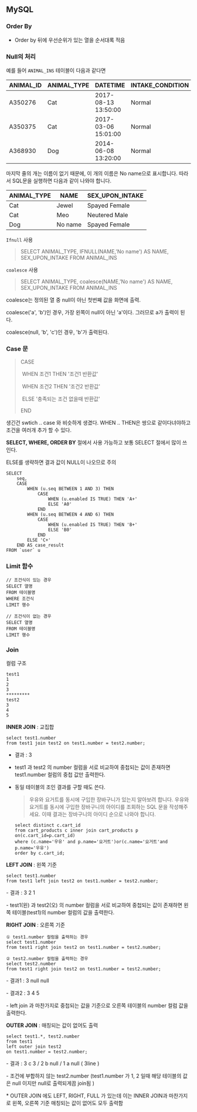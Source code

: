 ## MySQL



### Order By

- Order by 뒤에 우선순위가 있는 열을 순서대록 적음





### Null의 처리

예를 들어 `ANIMAL_INS` 테이블이 다음과 같다면

| ANIMAL_ID | ANIMAL_TYPE | DATETIME            | INTAKE_CONDITION | NAME  | SEX_UPON_INTAKE |
| --------- | ----------- | ------------------- | ---------------- | ----- | --------------- |
| A350276   | Cat         | 2017-08-13 13:50:00 | Normal           | Jewel | Spayed Female   |
| A350375   | Cat         | 2017-03-06 15:01:00 | Normal           | Meo   | Neutered Male   |
| A368930   | Dog         | 2014-06-08 13:20:00 | Normal           | NULL  | Spayed Female   |

마지막 줄의 개는 이름이 없기 때문에, 이 개의 이름은 No name으로 표시합니다. 따라서 SQL문을 실행하면 다음과 같이 나와야 합니다.

| ANIMAL_TYPE | NAME    | SEX_UPON_INTAKE |
| ----------- | ------- | --------------- |
| Cat         | Jewel   | Spayed Female   |
| Cat         | Meo     | Neutered Male   |
| Dog         | No name | Spayed Female   |

`Ifnull` 사용

> SELECT ANIMAL_TYPE, IFNULL(NAME,'No name') AS NAME, SEX_UPON_INTAKE
> FROM ANIMAL_INS



`coalesce` 사용

> SELECT ANIMAL_TYPE, coalesce(NAME,'No name') AS NAME, SEX_UPON_INTAKE
> FROM ANIMAL_INS



coalesce는 정의된 열 중 null이 아닌 첫번째 값을 화면에 출력. 

coalesce('a', 'b')인 경우, 가장 왼쪽이 null이 아닌 'a'이다. 그러므로 a가 출력이 된다.

coalesce(null, 'b', 'c')인 경우, 'b'가 출력된다.



### Case 문

> CASE    
>
> ​		 WHEN 조건1 THEN '조건1 반환값'   
>
> ​		 WHEN 조건2 THEN '조건2 반환값'   
>
> ​		 ELSE '충족되는 조건 없을때 반환값'
>
> END

생긴건 swtich .. case 와 비슷하게 생겼다. WHEN .. THEN은 쌍으로 같이다녀야하고 조건을 여러개 추가 할 수 있다.  

**SELECT, WHERE, ORDER BY** 절에서 사용 가능하고 보통 SELECT 절에서 많이 쓰인다.

ELSE를 생략하면 결과 값이 NULL이 나오므로 주의

```mysql
SELECT 
	seq, 
	CASE
		WHEN (u.seq BETWEEN 1 AND 3) THEN 
            CASE 
                WHEN (u.enabled IS TRUE) THEN 'A+'
                ELSE 'A0'
            END 
		WHEN (u.seq BETWEEN 4 AND 6) THEN
            CASE 
                WHEN (u.enabled IS TRUE) THEN 'B+'
                ELSE 'B0'
            END
        ELSE 'C+'
	END AS case_result
FROM `user` u
```







### Limit 함수

```mysql
// 조건식이 있는 경우
SELECT 열명 
FROM 테이블명 
WHERE 조건식 
LIMIT 행수     

// 조건식이 없는 경우
SELECT 열명
FROM 테이블명
LIMIT 행수                  
```





### Join

컬럼 구조

```
test1 
1
2
3
*********
test2
3
4
5
```



**INNER JOIN** : 교집합

```mysql
select test1.number 
from test1 join test2 on test1.number = test2.number;
```

- 결과 : 3

- test1 과 test2 의 number 컬럼을 서로 비교하여 중첩되는 값이 존재하면 test1.number 컬럼의 중첩 값만 출력한다.

- 동일 테이블의 조인 결과를 구할 때도 쓴다.

  >  우유와 요거트를 동시에 구입한 장바구니가 있는지 알아보려 합니다. 우유와 요거트를 동시에 구입한 장바구니의 아이디를 조회하는 SQL 문을 작성해주세요. 이때 결과는 장바구니의 아이디 순으로 나와야 합니다.

  ```mysql
  select distinct c.cart_id
  from cart_products c inner join cart_products p on(c.cart_id=p.cart_id)
  where (c.name='우유' and p.name='요거트')or(c.name='요거트'and p.name='우유')
  order by c.cart_id;
  ```

  



**LEFT JOIN** : 왼쪽 기준

```mysql
select test1.number 
from test1 left join test2 on test1.number = test2.number;
```

\- 결과 : 3 2 1

\- test1(왼) 과 test2(오) 의 number 컬럼을 서로 비교하여 중첩되는 값이 존재하면 왼쪽 테이블(test1)의 number 컬럼의 값을 출력한다.



**RIGHT JOIN** : 오른쪽 기준

```mysql
① test1.number 컬럼을 출력하는 경우
select test1.number 
from test1 right join test2 on test1.number = test2.number;

② test2.number 컬럼을 출력하는 경우
select test2.number 
from test1 right join test2 on test1.number = test2.number;
```

\- 결과1 : 3 null null

\- 결과2 : 3 4 5

\- left join 과 마찬가지로 중첩되는 값을 기준으로 오른쪽 테이블의 number 컬럼 값을 출력한다.



**OUTER JOIN** : 매칭되는 값이 없어도 출력

```
select test1.*, test2.number 
from test1 
left outer join test2 
on test1.number = test2.number;
```

\- 결과 : 3 c 3 / 2 b null / 1 a null ( 3line )

\- 조건에 부합하지 않는 test2.number (test1.number 가 1, 2 일때 해당 테이블의 값은 null 이지만 null로 출력되게끔 join됨 )



\* OUTER JOIN 에도 LEFT, RIGHT, FULL 가 있는데 이는 INNER JOIN과 마찬가지로 왼쪽, 오른쪽 기준 매칭되는 값이 없어도 모두 출력함

